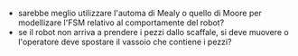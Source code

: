 - sarebbe meglio utilizzare l'automa di Mealy o quello di Moore per modellizare l'FSM relativo al comportamente del robot?
- se il robot non arriva a prendere i pezzi dallo scaffale, si deve muovere o l'operatore deve spostare il vassoio che contiene i pezzi?